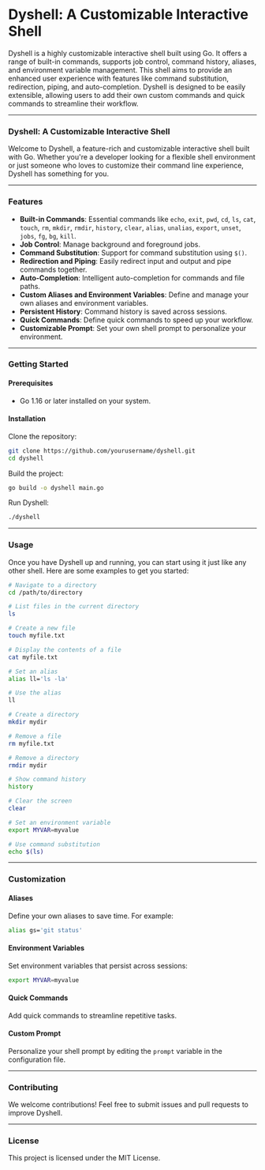 # Dyshell: A Customizable Interactive Shell

Dyshell is a highly customizable interactive shell built using Go. It offers a range of built-in commands, supports job control, command history, aliases, and environment variable management. This shell aims to provide an enhanced user experience with features like command substitution, redirection, piping, and auto-completion. Dyshell is designed to be easily extensible, allowing users to add their own custom commands and quick commands to streamline their workflow.


---

### Dyshell: A Customizable Interactive Shell

Welcome to Dyshell, a feature-rich and customizable interactive shell built with Go. Whether you're a developer looking for a flexible shell environment or just someone who loves to customize their command line experience, Dyshell has something for you.

---

### Features

- **Built-in Commands**: Essential commands like `echo`, `exit`, `pwd`, `cd`, `ls`, `cat`, `touch`, `rm`, `mkdir`, `rmdir`, `history`, `clear`, `alias`, `unalias`, `export`, `unset`, `jobs`, `fg`, `bg`, `kill`.
- **Job Control**: Manage background and foreground jobs.
- **Command Substitution**: Support for command substitution using `$()`.
- **Redirection and Piping**: Easily redirect input and output and pipe commands together.
- **Auto-Completion**: Intelligent auto-completion for commands and file paths.
- **Custom Aliases and Environment Variables**: Define and manage your own aliases and environment variables.
- **Persistent History**: Command history is saved across sessions.
- **Quick Commands**: Define quick commands to speed up your workflow.
- **Customizable Prompt**: Set your own shell prompt to personalize your environment.

---

### Getting Started

#### Prerequisites

- Go 1.16 or later installed on your system.

#### Installation

Clone the repository:

```sh
git clone https://github.com/yourusername/dyshell.git
cd dyshell
```

Build the project:

```sh
go build -o dyshell main.go
```

Run Dyshell:

```sh
./dyshell
```

---

### Usage

Once you have Dyshell up and running, you can start using it just like any other shell. Here are some examples to get you started:

```sh
# Navigate to a directory
cd /path/to/directory

# List files in the current directory
ls

# Create a new file
touch myfile.txt

# Display the contents of a file
cat myfile.txt

# Set an alias
alias ll='ls -la'

# Use the alias
ll

# Create a directory
mkdir mydir

# Remove a file
rm myfile.txt

# Remove a directory
rmdir mydir

# Show command history
history

# Clear the screen
clear

# Set an environment variable
export MYVAR=myvalue

# Use command substitution
echo $(ls)
```

---

### Customization

#### Aliases

Define your own aliases to save time. For example:

```sh
alias gs='git status'
```

#### Environment Variables

Set environment variables that persist across sessions:

```sh
export MYVAR=myvalue
```

#### Quick Commands

Add quick commands to streamline repetitive tasks.

#### Custom Prompt

Personalize your shell prompt by editing the `prompt` variable in the configuration file.

---

### Contributing

We welcome contributions! Feel free to submit issues and pull requests to improve Dyshell.

---

### License

This project is licensed under the MIT License.
